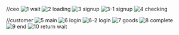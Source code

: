 //ceo
![1  wait](https://github.com/hyerin1105/SANDLE-ROS.ver/assets/64074770/4fef9dd2-6a14-4f0e-8288-3c366b8b7fe3)
![2  loading](https://github.com/hyerin1105/SANDLE-ROS.ver/assets/64074770/cf275f88-0c16-4a62-8372-d64c447a1203)
![3  signup](https://github.com/hyerin1105/SANDLE-ROS.ver/assets/64074770/f0c08bea-98ec-4c30-a92b-21a83a02e8c6)
![3-1  signup](https://github.com/hyerin1105/SANDLE-ROS.ver/assets/64074770/0e06def8-9bee-4ebf-bd83-8bb670a103d9)
![4  checking](https://github.com/hyerin1105/SANDLE-ROS.ver/assets/64074770/d663ca71-8193-4aa3-aa9c-69a09a7d170d)

//customer
![5  main](https://github.com/hyerin1105/SANDLE-ROS.ver/assets/64074770/3a901522-00bd-49a9-b2e0-dc9270cb7de1)
![6  login](https://github.com/hyerin1105/SANDLE-ROS.ver/assets/64074770/ceca1af7-900c-4267-97bc-5ad67b3c00a0)
![6-2  login](https://github.com/hyerin1105/SANDLE-ROS.ver/assets/64074770/bd20ebd7-6895-4f0e-b63e-17c6bad90bc4)
![7  goods](https://github.com/hyerin1105/SANDLE-ROS.ver/assets/64074770/c3d99449-c26d-474d-a418-290423f185cd)
![8  complete](https://github.com/hyerin1105/SANDLE-ROS.ver/assets/64074770/b920c719-e664-4c84-8f91-a904364c0e2f)
![9  end](https://github.com/hyerin1105/SANDLE-ROS.ver/assets/64074770/56a68e91-4ed6-4246-ad4c-329285a7f689)
![10  return wait](https://github.com/hyerin1105/SANDLE-ROS.ver/assets/64074770/c52e1c61-269b-4151-b2f0-b2e6bfeb5b12)
